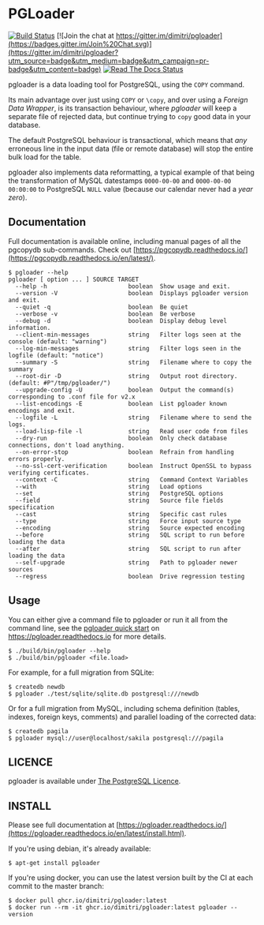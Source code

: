 # PGLoader

[![Build Status](https://travis-ci.org/dimitri/pgloader.svg?branch=master)](https://travis-ci.org/dimitri/pgloader)
[![Join the chat at https://gitter.im/dimitri/pgloader](https://badges.gitter.im/Join%20Chat.svg)](https://gitter.im/dimitri/pgloader?utm_source=badge&utm_medium=badge&utm_campaign=pr-badge&utm_content=badge)
[![Read The Docs Status](https://readthedocs.org/projects/pgloader/badge/?version=latest&style=plastic)](http://pgloader.readthedocs.io/en/latest/)

pgloader is a data loading tool for PostgreSQL, using the `COPY` command.

Its main advantage over just using `COPY` or `\copy`, and over using a
*Foreign Data Wrapper*, is its transaction behaviour, where *pgloader*
will keep a separate file of rejected data, but continue trying to
`copy` good data in your database.

The default PostgreSQL behaviour is transactional, which means that
*any* erroneous line in the input data (file or remote database) will
stop the entire bulk load for the table.

pgloader also implements data reformatting, a typical example of that
being the transformation of MySQL datestamps `0000-00-00` and
`0000-00-00 00:00:00` to PostgreSQL `NULL` value (because our calendar
never had a *year zero*).

## Documentation

Full documentation is available online, including manual pages of all the
pgcopydb sub-commands. Check out
[https://pgcopydb.readthedocs.io/](https://pgcopydb.readthedocs.io/en/latest/).

```
$ pgloader --help
pgloader [ option ... ] SOURCE TARGET
  --help -h                       boolean  Show usage and exit.
  --version -V                    boolean  Displays pgloader version and exit.
  --quiet -q                      boolean  Be quiet
  --verbose -v                    boolean  Be verbose
  --debug -d                      boolean  Display debug level information.
  --client-min-messages           string   Filter logs seen at the console (default: "warning")
  --log-min-messages              string   Filter logs seen in the logfile (default: "notice")
  --summary -S                    string   Filename where to copy the summary
  --root-dir -D                   string   Output root directory. (default: #P"/tmp/pgloader/")
  --upgrade-config -U             boolean  Output the command(s) corresponding to .conf file for v2.x
  --list-encodings -E             boolean  List pgloader known encodings and exit.
  --logfile -L                    string   Filename where to send the logs.
  --load-lisp-file -l             string   Read user code from files
  --dry-run                       boolean  Only check database connections, don't load anything.
  --on-error-stop                 boolean  Refrain from handling errors properly.
  --no-ssl-cert-verification      boolean  Instruct OpenSSL to bypass verifying certificates.
  --context -C                    string   Command Context Variables
  --with                          string   Load options
  --set                           string   PostgreSQL options
  --field                         string   Source file fields specification
  --cast                          string   Specific cast rules
  --type                          string   Force input source type
  --encoding                      string   Source expected encoding
  --before                        string   SQL script to run before loading the data
  --after                         string   SQL script to run after loading the data
  --self-upgrade                  string   Path to pgloader newer sources
  --regress                       boolean  Drive regression testing
```

## Usage

You can either give a command file to pgloader or run it all from the
command line, see the
[pgloader quick start](https://pgloader.readthedocs.io/en/latest/tutorial/tutorial.html#pgloader-quick-start) on
<https://pgloader.readthedocs.io> for more details.

    $ ./build/bin/pgloader --help
    $ ./build/bin/pgloader <file.load>

For example, for a full migration from SQLite:

    $ createdb newdb
    $ pgloader ./test/sqlite/sqlite.db postgresql:///newdb

Or for a full migration from MySQL, including schema definition (tables,
indexes, foreign keys, comments) and parallel loading of the corrected data:

    $ createdb pagila
    $ pgloader mysql://user@localhost/sakila postgresql:///pagila

## LICENCE

pgloader is available under [The PostgreSQL
Licence](http://www.postgresql.org/about/licence/).

## INSTALL

Please see full documentation at
[https://pgloader.readthedocs.io/](https://pgloader.readthedocs.io/en/latest/install.html).

If you're using debian, it's already available:

    $ apt-get install pgloader

If you're using docker, you can use the latest version built by the CI at
each commit to the master branch:

    $ docker pull ghcr.io/dimitri/pgloader:latest
    $ docker run --rm -it ghcr.io/dimitri/pgloader:latest pgloader --version
